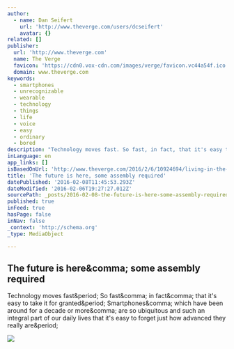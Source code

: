 ```yaml
---
author:
  - name: Dan Seifert
    url: 'http://www.theverge.com/users/dcseifert'
    avatar: {}
related: []
publisher:
  url: 'http://www.theverge.com'
  name: The Verge
  favicon: 'https://cdn0.vox-cdn.com/images/verge/favicon.vc44a54f.ico'
  domain: www.theverge.com
keywords:
  - smartphones
  - unrecognizable
  - wearable
  - technology
  - things
  - life
  - voice
  - easy
  - ordinary
  - bored
description: "Technology moves fast. So fast, in fact, that it's easy to take it for granted. Smartphones, which have been around for a decade or more, are so ubiquitous and such an integral part of our daily lives that it's easy to forget just how advanced they really are."
inLanguage: en
app_links: []
isBasedOnUrl: 'http://www.theverge.com/2016/2/6/10924694/living-in-the-future-essay'
title: 'The future is here, some assembly required'
datePublished: '2016-02-08T11:45:53.293Z'
dateModified: '2016-02-06T19:27:27.012Z'
sourcePath: _posts/2016-02-08-the-future-is-here-some-assembly-required.md
published: true
inFeed: true
hasPage: false
inNav: false
_context: 'http://schema.org'
_type: MediaObject

---
```

<article style=""><h1>The future is here&amp;comma; some assembly required</h1><p>Technology moves fast&amp;period; So fast&amp;comma; in fact&amp;comma; that it's easy to take it for granted&amp;period; Smartphones&amp;comma; which have been around for a decade or more&amp;comma; are so ubiquitous and such an integral part of our daily lives that it's easy to forget just how advanced they really are&amp;period;</p><img src="https://cdn3.vox-cdn.com/thumbor/3keXn4eagit__9N3pZoIYSZXHY0=/0x53:1019x626/1600x900/cdn0.vox-cdn.com/uploads/chorus_image/image/48740895/bttf-1020.0.0.jpg" /></article>